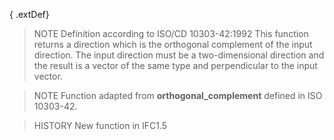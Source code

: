 { .extDef}

<!-- end of short definition -->

> NOTE Definition according to ISO/CD 10303-42:1992
> This function returns a direction which is the orthogonal complement of the input direction. The input direction must be a two-dimensional direction and the result is a vector of the same type and perpendicular to the input vector.

> NOTE Function adapted from **orthogonal_complement** defined in ISO 10303-42.

> HISTORY New function in IFC1.5
